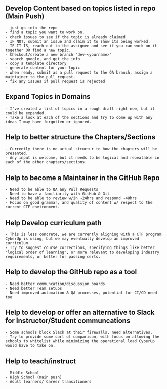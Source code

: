 ## Develop Content based on topics listed in repo (Main Push)
	- just go into the repo
	- find a topic you want to work on.
	- check issues to see if the topic is already claimed
	- IF NOT, submit an issue and claim it to show its being worked.
	- IF IT IS, reach out to the assignee and see if you can work on it together OR find a new topic.
	- Checkout/create a new branch "dev-<yourname>"
	- search google, and get the info
	- copy a template directory 
	- generate content for your topic
	- when ready, submit as a pull request to the QA branch, assign a maintainer to the pull request.
	- fix any issues if pull request is rejected

## Expand Topics in Domains
	- I've created a list of topics in a rough draft right now, but it could be expanded. 
	- Take a look at each of the sections and try to come up with any ideas I may have forgotten or ignored. 

## Help to better structure the Chapters/Sections
	- Currently there is no actual structur to how the chapters will be presented. 
	- Any input is welcome, but it needs to be logical and repeatable in each of the other chapters/sections.

## Help to become a Maintainer in the GitHub Repo
	- Need to be able to QA any Pull Requests
	- Need to have a familiarity with GitHub & Git
	- Need to be able to review w/in ~24hrs and respond ~48hrs
	- Focus on good grammar, and quality of content w/ respect to the current CTF environment.

## Help Develop curriculum path
	- This is less concrete, we are currently aligning with a CTF program CyberUp is using, but we may eventually develop an improved curriculum.
	- Try to suggest course corrections, specifying things like better "logical order of learning", or more relevant to developing industry requirements, or better for passing certs.

## Help to develop the GitHub repo as a tool
	- Need better communcation/discussion boards
	- Need better Team setups
	- Need improved automation & QA processes, potential for CI/CD need too

## Help to develop or offer an alternative to Slack for Instructor/Student communcations
	- Some schools block Slack at their firewalls, need alternatives. 
	- Try to provide some sort of comparison, with focus on allowing the schools to whitelist while minimizing the operational load CyberUp would have to take on. 

## Help to teach/instruct
	- Middle School
	- High School (main push)
	- Adult learners/ Career transitioners